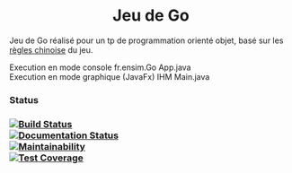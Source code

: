 <h1 align="center">Jeu de Go</h1>
<p>Jeu de Go réalisé pour un tp de programmation orienté objet, basé sur les <a href="https://fr.wikipedia.org/wiki/R%C3%A8gles_du_go#R%C3%A8gle_chinoise">règles chinoise</a> du jeu. <br></p>
<p>Execution en mode console fr.ensim.Go App.java <br>
Execution en mode graphique (JavaFx) IHM Main.java </p>

<h3> Status <h3>

[![Build Status](https://img.shields.io/travis/twbs/bootstrap/v4-dev.svg)](https://travis-ci.org/twbs/bootstrap)
<br>
[![Documentation Status](https://readthedocs.org/projects/go-game/badge/?version=latest)](http://go-game.readthedocs.io/en/latest/?badge=latest)
<br>
[![Maintainability](https://api.codeclimate.com/v1/badges/1e14199d2732c86e2855/maintainability)](https://codeclimate.com/github/etienne72230/Go-Game/maintainability)
<br>
[![Test Coverage](https://api.codeclimate.com/v1/badges/1e14199d2732c86e2855/test_coverage)](https://codeclimate.com/github/etienne72230/Go-Game/test_coverage)
